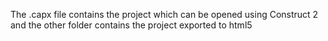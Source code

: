 The .capx file contains the project which can be opened using Construct 2 and the other folder contains the project exported to html5
